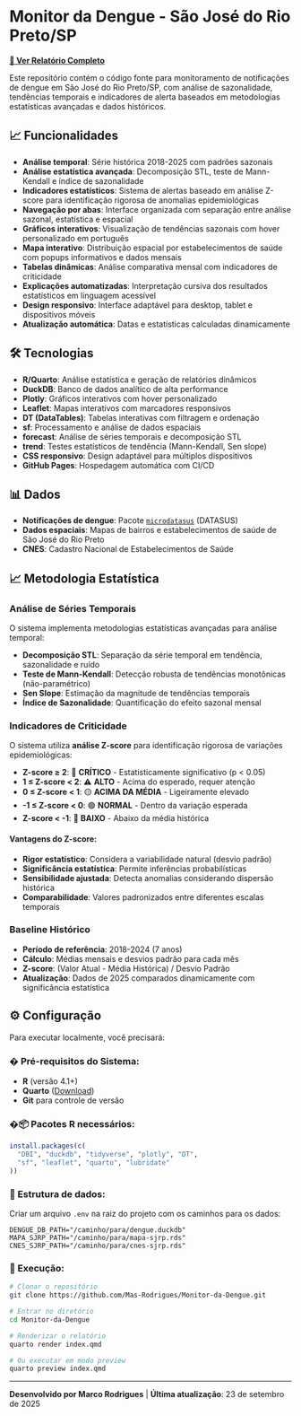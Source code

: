 # Monitor da Dengue - São José do Rio Preto/SP

**[🔗 Ver Relatório Completo](https://mas-rodrigues.github.io/Monitor-da-Dengue/)**

Este repositório contém o código fonte para monitoramento de notificações de dengue em São José do Rio Preto/SP, com análise de sazonalidade, tendências temporais e indicadores de alerta baseados em metodologias estatísticas avançadas e dados históricos.

## 📈 Funcionalidades

- **Análise temporal**: Série histórica 2018-2025 com padrões sazonais
- **Análise estatística avançada**: Decomposição STL, teste de Mann-Kendall e índice de sazonalidade
- **Indicadores estatísticos**: Sistema de alertas baseado em análise Z-score para identificação rigorosa de anomalias epidemiológicas
- **Navegação por abas**: Interface organizada com separação entre análise sazonal, estatística e espacial
- **Gráficos interativos**: Visualização de tendências sazonais com hover personalizado em português
- **Mapa interativo**: Distribuição espacial por estabelecimentos de saúde com popups informativos e dados mensais
- **Tabelas dinâmicas**: Análise comparativa mensal com indicadores de criticidade
- **Explicações automatizadas**: Interpretação cursiva dos resultados estatísticos em linguagem acessível
- **Design responsivo**: Interface adaptável para desktop, tablet e dispositivos móveis
- **Atualização automática**: Datas e estatísticas calculadas dinamicamente

## 🛠️ Tecnologias

- **R/Quarto**: Análise estatística e geração de relatórios dinâmicos
- **DuckDB**: Banco de dados analítico de alta performance
- **Plotly**: Gráficos interativos com hover personalizado
- **Leaflet**: Mapas interativos com marcadores responsivos
- **DT (DataTables)**: Tabelas interativas com filtragem e ordenação
- **sf**: Processamento e análise de dados espaciais
- **forecast**: Análise de séries temporais e decomposição STL
- **trend**: Testes estatísticos de tendência (Mann-Kendall, Sen slope)
- **CSS responsivo**: Design adaptável para múltiplos dispositivos
- **GitHub Pages**: Hospedagem automática com CI/CD

## 📊 Dados

- **Notificações de dengue**: Pacote [`microdatasus`](https://github.com/rfsaldanha/microdatasus) (DATASUS)
- **Dados espaciais**: Mapas de bairros e estabelecimentos de saúde de São José do Rio Preto
- **CNES**: Cadastro Nacional de Estabelecimentos de Saúde

## 📈 Metodologia Estatística

### Análise de Séries Temporais
O sistema implementa metodologias estatísticas avançadas para análise temporal:

- **Decomposição STL**: Separação da série temporal em tendência, sazonalidade e ruído
- **Teste de Mann-Kendall**: Detecção robusta de tendências monotônicas (não-paramétrico)
- **Sen Slope**: Estimação da magnitude de tendências temporais
- **Índice de Sazonalidade**: Quantificação do efeito sazonal mensal

### Indicadores de Criticidade
O sistema utiliza **análise Z-score** para identificação rigorosa de variações epidemiológicas:

- **Z-score ≥ 2**: 🚨 **CRÍTICO** - Estatisticamente significativo (p < 0.05)
- **1 ≤ Z-score < 2**: ⚠️ **ALTO** - Acima do esperado, requer atenção  
- **0 ≤ Z-score < 1**: 🟡 **ACIMA DA MÉDIA** - Ligeiramente elevado
- **-1 ≤ Z-score < 0**: 🟢 **NORMAL** - Dentro da variação esperada
- **Z-score < -1**: 🔵 **BAIXO** - Abaixo da média histórica

#### Vantagens do Z-score:
- **Rigor estatístico**: Considera a variabilidade natural (desvio padrão)
- **Significância estatística**: Permite inferências probabilísticas  
- **Sensibilidade ajustada**: Detecta anomalias considerando dispersão histórica
- **Comparabilidade**: Valores padronizados entre diferentes escalas temporais

### Baseline Histórico
- **Período de referência**: 2018-2024 (7 anos)
- **Cálculo**: Médias mensais e desvios padrão para cada mês
- **Z-score**: (Valor Atual - Média Histórica) / Desvio Padrão
- **Atualização**: Dados de 2025 comparados dinamicamente com significância estatística

## ⚙️ Configuração

Para executar localmente, você precisará:

### �️ Pré-requisitos do Sistema:
- **R** (versão 4.1+)
- **Quarto** ([Download](https://quarto.org/docs/get-started/))
- **Git** para controle de versão

### �📦 Pacotes R necessários:
```r
install.packages(c(
  "DBI", "duckdb", "tidyverse", "plotly", "DT", 
  "sf", "leaflet", "quarto", "lubridate"
))
```

### 📁 Estrutura de dados:
Criar um arquivo `.env` na raiz do projeto com os caminhos para os dados:
```env
DENGUE_DB_PATH="/caminho/para/dengue.duckdb"
MAPA_SJRP_PATH="/caminho/para/mapa-sjrp.rds"
CNES_SJRP_PATH="/caminho/para/cnes-sjrp.rds"
```

### 🚀 Execução:
```bash
# Clonar o repositório
git clone https://github.com/Mas-Rodrigues/Monitor-da-Dengue.git

# Entrar no diretório
cd Monitor-da-Dengue

# Renderizar o relatório
quarto render index.qmd

# Ou executar em modo preview
quarto preview index.qmd
```

---

**Desenvolvido por Marco Rodrigues** | **Última atualização**: 23 de setembro de 2025
